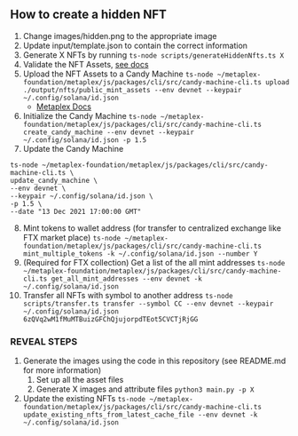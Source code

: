 ## How to create a hidden NFT

1. Change images/hidden.png to the appropriate image
2. Update input/template.json to contain the correct information
3. Generate X NFTs by running `ts-node scripts/generateHiddenNfts.ts X`
4. Validate the NFT Assets, [see docs](https://docs.metaplex.com/create-candy/validate-assets)
5. Upload the NFT Assets to a Candy Machine `ts-node ~/metaplex-foundation/metaplex/js/packages/cli/src/candy-machine-cli.ts upload ./output/nfts/public_mint_assets --env devnet --keypair ~/.config/solana/id.json`
    * [Metaplex Docs](https://docs.metaplex.com/create-candy/upload-assets)
6. Initialize the Candy Machine `ts-node ~/metaplex-foundation/metaplex/js/packages/cli/src/candy-machine-cli.ts create_candy_machine --env devnet --keypair ~/.config/solana/id.json -p 1.5`
7.  Update the Candy Machine 
````
ts-node ~/metaplex-foundation/metaplex/js/packages/cli/src/candy-machine-cli.ts \
update_candy_machine \
--env devnet \
--keypair ~/.config/solana/id.json \
-p 1.5 \
--date "13 Dec 2021 17:00:00 GMT"
````
8. Mint tokens to wallet address (for transfer to centralized exchange like FTX market place) `ts-node ~/metaplex-foundation/metaplex/js/packages/cli/src/candy-machine-cli.ts mint_multiple_tokens -k ~/.config/solana/id.json --number Y`
9. (Required for FTX collection) Get a list of the all mint addresses `ts-node ~/metaplex-foundation/metaplex/js/packages/cli/src/candy-machine-cli.ts get_all_mint_addresses --env devnet -k ~/.config/solana/id.json`
10. Transfer all NFTs with symbol to another address `ts-node scripts/transfer.ts transfer --symbol CC --env devnet --keypair ~/.config/solana/id.json 6zQVq2wM1fMuMTBuizGFChQjujorpdTEot5CVCTjRjGG`
### REVEAL STEPS
1. Generate the images using the code in this repository (see README.md for more information)
    1. Set up all the asset files
    2. Generate X images and attribute files `python3 main.py -p X`
2. Update the existing NFTs `ts-node ~/metaplex-foundation/metaplex/js/packages/cli/src/candy-machine-cli.ts update_existing_nfts_from_latest_cache_file --env devnet -k ~/.config/solana/id.json`

